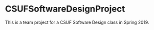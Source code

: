 # CSUFSoftwareDesignProject
This is a team project for a CSUF Software Design class in Spring 2019.
